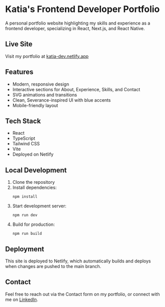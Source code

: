 # Katia's Frontend Developer Portfolio

A personal portfolio website highlighting my skills and experience as a frontend developer, specializing in React, Next.js, and React Native.

## Live Site

Visit my portfolio at [katia-dev.netlify.app](https://katia-dev.netlify.app/)

## Features

- Modern, responsive design
- Interactive sections for About, Experience, Skills, and Contact
- SVG animations and transitions
- Clean, Severance-inspired UI with blue accents
- Mobile-friendly layout

## Tech Stack

- React
- TypeScript
- Tailwind CSS
- Vite
- Deployed on Netlify

## Local Development

1. Clone the repository
2. Install dependencies:
   ```
   npm install
   ```
3. Start development server:
   ```
   npm run dev
   ```
4. Build for production:
   ```
   npm run build
   ```

## Deployment

This site is deployed to Netlify, which automatically builds and deploys when changes are pushed to the main branch.

## Contact

Feel free to reach out via the Contact form on my portfolio, or connect with me on [LinkedIn](https://www.linkedin.com/in/katia-khaikin-2272141b0/).
